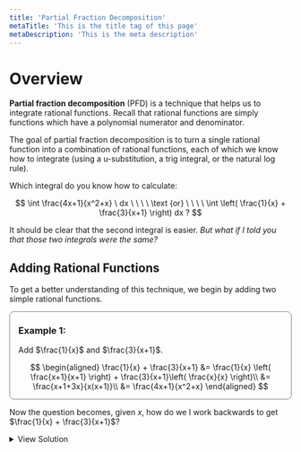 ```yaml
---
title: 'Partial Fraction Decomposition'
metaTitle: 'This is the title tag of this page'
metaDescription: 'This is the meta description'
---
```


# Overview

**Partial fraction decomposition** (PFD) is a technique that helps us to integrate rational functions. Recall that rational functions are simply functions which have a polynomial numerator and denominator.

The goal of partial fraction decomposition is to turn a single rational function into a combination of rational functions, each of which we know how to integrate (using a u-substitution, a trig integral, or the natural log rule).

Which integral do you know how to calculate:

$$
\int \frac{4x+1}{x^2+x} \ dx \ \ \ \ \text {or} \ \ \ \ \int \left( \frac{1}{x} + \frac{3}{x+1} \right) dx ?
$$

It should be clear that the second integral is easier. _But what if I told you that those two integrals were the same?_

## Adding Rational Functions

To get a better understanding of this technique, we begin by adding two simple rational functions.

<div class="exampleContainer" style="border: 1px solid gray; border-radius: 8px; padding: 0px 15px">

### Example 1:

Add $\frac{1}{x}$ and $\frac{3}{x+1}$.

$$
\begin{aligned}
  \frac{1}{x} + \frac{3}{x+1} &= \frac{1}{x} \left( \frac{x+1}{x+1} \right) + \frac{3}{x+1}\left( \frac{x}{x} \right)\\
  &= \frac{x+1+3x}{x(x+1)}\\
  &= \frac{4x+1}{x^2+x}
\end{aligned}
$$

</div>

Now the question becomes, given $x$, how do we I work backwards to get $\frac{1}{x} + \frac{3}{x+1}$?

<details class="exampleProblem">
  <summary>View Solution</summary>

text

<!-- Given $x$, we can decompose the fraction $\frac{4x+1}{x^2+x}$ back into the sum of $\frac{1}{x}$ and $\frac{3}{x+1}$ by reversing the steps of addition and simplification. -->

</details>

<!--
$$
\begin{matrix}
   a & b \\
   c & d
\end{matrix}
$$ -->
